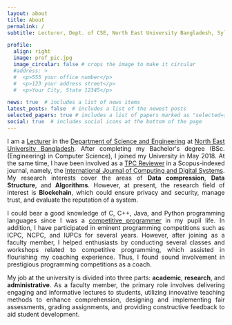 ```yaml
---
layout: about
title: About
permalink: /
subtitle: Lecturer, Dept. of CSE, North East University Bangladesh, Sylhet, Bangladesh.

profile:
  align: right
  image: prof_pic.jpg
  image_circular: false # crops the image to make it circular
  #address: >
  #  <p>555 your office number</p>
  #  <p>123 your address street</p>
  #  <p>Your City, State 12345</p>

news: true  # includes a list of news items
latest_posts: false  # includes a list of the newest posts
selected_papers: true # includes a list of papers marked as "selected={true}"
social: true  # includes social icons at the bottom of the page
---
```


<p style="text-align: justify">
I am a <a href='https://www.neub.edu.bd/faculty/school-of-natural-sciences/department-of-computer-science-and-engineering/518-pranta-sarker'>Lecturer</a> in the <a href='https://www.neub.edu.bd/academic/school-of-natural-sciences/department-of-computer-science-and-engineering'>Department of Science and Engineering</a> at <a href='https://www.neub.edu.bd/'>North East University Bangladesh</a>. After completing my Bachelor's degree (BSc.(Engineering) in Computer Science), I joined my University in May 2018. At the same time, I have been involved as a <a href='https://edas.info/showSelf.php?c=26939'>TPC Reviewer</a> in a Scopus-indexed journal, namely, the <a href='https://journal.uob.edu.bh/handle/123456789/12?id=about'>International Journal of Computing and Digital Systems</a>. My research interests cover the areas of <b>Data compression</b>, <b>Data Structure</b>, and <b>Algorithms</b>.
However, at present, the research field of interest is <b>Blockchain</b>, which could ensure privacy and security, manage trust, and evaluate the reputation of a system.
</p>

<p style="text-align: justify">
I could bear a good knowledge of C, C++, Java, and Python programming languages since I was a <a href='https://www.stopstalk.com/user/profile/prantacse14'>competitive programmer</a> in my pupil life. In addition, I have participated in eminent programming competitions such as ICPC, NCPC, and IUPCs for several years. However, after joining as a faculty member, I helped enthusiasts by conducting several classes and workshops related to competitive programming, which assisted in flourishing my coaching experience. Thus, I found sound involvement in prestigious programming competitions as a coach.
</p>

<p style="text-align: justify">
My job at the university is divided into three parts: <b>academic</b>, <b>research</b>, and <b>administrative</b>. As a faculty member, the primary role involves delivering engaging and informative lectures to students, utilizing innovative teaching methods to enhance comprehension, designing and implementing fair assessments, grading assignments, and providing constructive feedback to aid student development.
</p>
